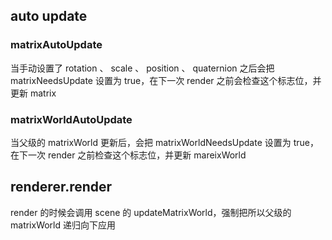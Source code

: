 
## auto update

### matrixAutoUpdate

当手动设置了 rotation 、 scale 、 position 、 quaternion 之后会把 matrixNeedsUpdate 设置为 true，在下一次 render 之前会检查这个标志位，并更新 matrix

### matrixWorldAutoUpdate

当父级的 matrixWorld 更新后，会把 matrixWorldNeedsUpdate 设置为 true，在下一次 render 之前检查这个标志位，并更新 mareixWorld

## renderer.render

render 的时候会调用 scene 的 updateMatrixWorld，强制把所以父级的 matrixWorld 递归向下应用

